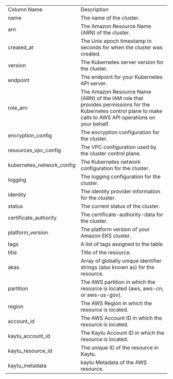 <table>
	<tr><td>Column Name</td><td>Description</td></tr>
	<tr><td>name</td><td>The name of the cluster.</td></tr>
	<tr><td>arn</td><td>The Amazon Resource Name (ARN) of the cluster.</td></tr>
	<tr><td>created_at</td><td>The Unix epoch timestamp in seconds for when the cluster was created.</td></tr>
	<tr><td>version</td><td>The Kubernetes server version for the cluster.</td></tr>
	<tr><td>endpoint</td><td>The endpoint for your Kubernetes API server.</td></tr>
	<tr><td>role_arn</td><td>The Amazon Resource Name (ARN) of the IAM role that provides permissions for the Kubernetes control plane to make calls to AWS API operations on your behalf.</td></tr>
	<tr><td>encryption_config</td><td>The encryption configuration for the cluster.</td></tr>
	<tr><td>resources_vpc_config</td><td>The VPC configuration used by the cluster control plane.</td></tr>
	<tr><td>kubernetes_network_config</td><td>The Kubernetes network configuration for the cluster.</td></tr>
	<tr><td>logging</td><td>The logging configuration for the cluster.</td></tr>
	<tr><td>identity</td><td>The identity provider information for the cluster.</td></tr>
	<tr><td>status</td><td>The current status of the cluster.</td></tr>
	<tr><td>certificate_authority</td><td>The certificate-authority-data for the cluster.</td></tr>
	<tr><td>platform_version</td><td>The platform version of your Amazon EKS cluster.</td></tr>
	<tr><td>tags</td><td>A list of tags assigned to the table</td></tr>
	<tr><td>title</td><td>Title of the resource.</td></tr>
	<tr><td>akas</td><td>Array of globally unique identifier strings (also known as) for the resource.</td></tr>
	<tr><td>partition</td><td>The AWS partition in which the resource is located (aws, aws-cn, or aws-us-gov).</td></tr>
	<tr><td>region</td><td>The AWS Region in which the resource is located.</td></tr>
	<tr><td>account_id</td><td>The AWS Account ID in which the resource is located.</td></tr>
	<tr><td>kaytu_account_id</td><td>The Kaytu Account ID in which the resource is located.</td></tr>
	<tr><td>kaytu_resource_id</td><td>The unique ID of the resource in Kaytu.</td></tr>
	<tr><td>kaytu_metadata</td><td>kaytu Metadata of the AWS resource.</td></tr>
</table>